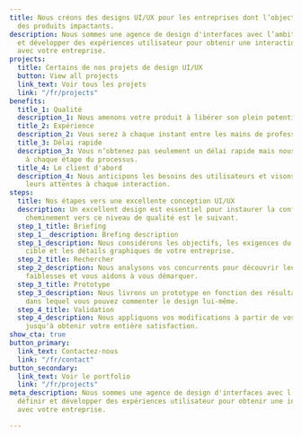 ```yaml
---
title: Nous créons des designs UI/UX pour les entreprises dont l’objectif est de fournir
  des produits impactants.
description: Nous sommes une agence de design d'interfaces avec l’ambition de définir
  et développer des expériences utilisateur pour obtenir une interaction transparente
  avec votre entreprise.
projects:
  title: Certains de nos projets de design UI/UX
  button: View all projects
  link_text: Voir tous les projets
  link: "/fr/projects"
benefits:
  title_1: Qualité
  description_1: Nous amenons votre produit à libérer son plein potentiel.
  title_2: Expérience
  description_2: Vous serez à chaque instant entre les mains de professionnels.
  title_3: Délai rapide
  description_3: Vous n’obtenez pas seulement un délai rapide mais nous vous accompagnons
    à chaque étape du processus.
  title_4: Le client d'abord
  description_4: Nous anticipons les besoins des utilisateurs et visons à dépasser
    leurs attentes à chaque interaction.
steps:
  title: Nos étapes vers une excellente conception UI/UX
  description: Un excellent design est essentiel pour instaurer la confiance. Notre
    cheminement vers ce niveau de qualité est le suivant.
  step_1_title: Briefing
  step_1__description: Brefing description
  step_1_description: Nous considérons les objectifs, les exigences du projet, l’audience
    cible et les détails graphiques de votre entreprise.
  step_2_title: Rechercher
  step_2_description: Nous analysons vos concurrents pour découvrir leurs forces et
    faiblesses et vous aidons à vous démarquer.
  step_3_title: Prototype
  step_3_description: Nous livrons un prototype en fonction des résultats de nos recherches
    dans lequel vous pouvez commenter le design lui-même.
  step_4_title: Validation
  step_4_description: Nous appliquons vos modifications à partir de vos commentaires
    jusqu'à obtenir votre entière satisfaction.
show_cta: true
button_primary:
  link_text: Contactez-nous
  link: "/fr/contact"
button_secondary:
  link_text: Voir le portfolio
  link: "/fr/projects"
meta_description: Nous sommes une agence de design d'interfaces avec l’ambition de
  définir et développer des expériences utilisateur pour obtenir une interaction transparente
  avec votre entreprise.

---
```

